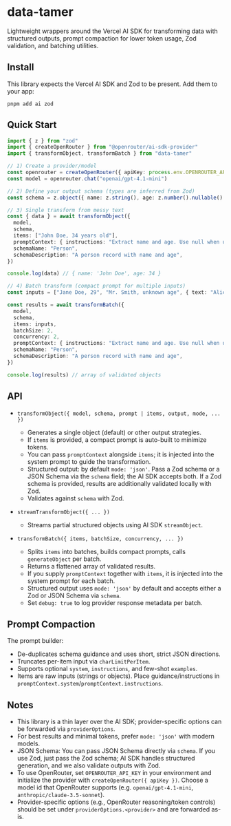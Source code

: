 # data-tamer

Lightweight wrappers around the Vercel AI SDK for transforming data with structured outputs, prompt compaction for lower token usage, Zod validation, and batching utilities.

## Install

This library expects the Vercel AI SDK and Zod to be present. Add them to your app:

```
pnpm add ai zod
```

## Quick Start

```ts
import { z } from "zod"
import { createOpenRouter } from "@openrouter/ai-sdk-provider"
import { transformObject, transformBatch } from "data-tamer"

// 1) Create a provider/model
const openrouter = createOpenRouter({ apiKey: process.env.OPENROUTER_API_KEY! })
const model = openrouter.chat("openai/gpt-4.1-mini")

// 2) Define your output schema (types are inferred from Zod)
const schema = z.object({ name: z.string(), age: z.number().nullable() })

// 3) Single transform from messy text
const { data } = await transformObject({
  model,
  schema,
  items: ["John Doe, 34 years old"],
  promptContext: { instructions: "Extract name and age. Use null when unknown." },
  schemaName: "Person",
  schemaDescription: "A person record with name and age",
})

console.log(data) // { name: 'John Doe', age: 34 }

// 4) Batch transform (compact prompt for multiple inputs)
const inputs = ["Jane Doe, 29", "Mr. Smith, unknown age", { text: "Alice, 41" }]

const results = await transformBatch({
  model,
  schema,
  items: inputs,
  batchSize: 2,
  concurrency: 2,
  promptContext: { instructions: "Extract name and age. Use null when unknown." },
  schemaName: "Person",
  schemaDescription: "A person record with name and age",
})

console.log(results) // array of validated objects
```

## API

- `transformObject({ model, schema, prompt | items, output, mode, ... })`

  - Generates a single object (default) or other output strategies.
  - If `items` is provided, a compact prompt is auto-built to minimize tokens.
  - You can pass `promptContext` alongside `items`; it is injected into the system prompt to guide the transformation.
  - Structured output: by default `mode: 'json'`. Pass a Zod schema or a JSON Schema via the `schema` field; the AI SDK accepts both. If a Zod schema is provided, results are additionally validated locally with Zod.
  - Validates against `schema` with Zod.

- `streamTransformObject({ ... })`

  - Streams partial structured objects using AI SDK `streamObject`.

- `transformBatch({ items, batchSize, concurrency, ... })`
  - Splits `items` into batches, builds compact prompts, calls `generateObject` per batch.
  - Returns a flattened array of validated results.
  - If you supply `promptContext` together with `items`, it is injected into the system prompt for each batch.
  - Structured output uses `mode: 'json'` by default and accepts either a Zod or JSON Schema via `schema`.
  - Set `debug: true` to log provider response metadata per batch.

## Prompt Compaction

The prompt builder:

- De-duplicates schema guidance and uses short, strict JSON directions.
- Truncates per-item input via `charLimitPerItem`.
- Supports optional `system`, `instructions`, and few-shot `examples`.
- Items are raw inputs (strings or objects). Place guidance/instructions in `promptContext.system`/`promptContext.instructions`.

## Notes

- This library is a thin layer over the AI SDK; provider-specific options can be forwarded via `providerOptions`.
- For best results and minimal tokens, prefer `mode: 'json'` with modern models.
- JSON Schema: You can pass JSON Schema directly via `schema`. If you use Zod, just pass the Zod schema; AI SDK handles structured generation, and we also validate outputs with Zod.
- To use OpenRouter, set `OPENROUTER_API_KEY` in your environment and initialize the provider with `createOpenRouter({ apiKey })`. Choose a model id that OpenRouter supports (e.g. `openai/gpt-4.1-mini`, `anthropic/claude-3.5-sonnet`).
- Provider-specific options (e.g., OpenRouter reasoning/token controls) should be set under `providerOptions.<provider>` and are forwarded as-is.
